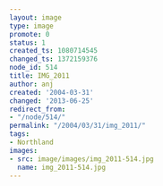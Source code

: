 ```yaml
---
layout: image
type: image
promote: 0
status: 1
created_ts: 1080714545
changed_ts: 1372159376
node_id: 514
title: IMG_2011
author: anj
created: '2004-03-31'
changed: '2013-06-25'
redirect_from:
- "/node/514/"
permalink: "/2004/03/31/img_2011/"
tags:
- Northland
images:
- src: image/images/img_2011-514.jpg
  name: img_2011-514.jpg
---
```


